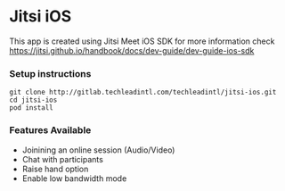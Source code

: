 
# Jitsi iOS

This app is created using Jitsi Meet iOS SDK for more information check https://jitsi.github.io/handbook/docs/dev-guide/dev-guide-ios-sdk


### Setup instructions
```
git clone http://gitlab.techleadintl.com/techleadintl/jitsi-ios.git
cd jitsi-ios
pod install
```

### Features Available

  - Joinining an online session (Audio/Video)
  - Chat with participants
  - Raise hand option
  - Enable low bandwidth mode
